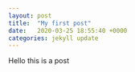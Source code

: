 ```yaml
---
layout: post
title:  "My first post"
date:   2020-03-25 18:55:40 +0000
categories: jekyll update
---
```

Hello this is a post
